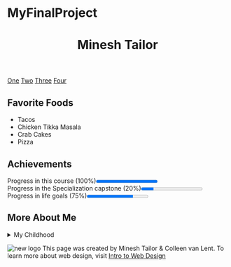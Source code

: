 # MyFinalProject
<!DOCTYPE html>
<html>
<head>
    <title>My Final Project</title>
</head>
<Header>
    <h1>Minesh Tailor</h1>
</Header>

<nav>
    <a href="one.html">One</a>
    <a href="Two.html">Two</a>
    <a href="Three.html">Three</a>
    <a href="Four.html">Four</a>
</nav>

<body>
    <section>
<h2>Favorite Foods</h2>
    <ul>
        <li>Tacos</li>
        <li>Chicken Tikka Masala</li>
        <li>Crab Cakes</li>
        <li>Pizza</li>
    </ul>
</section>
<section>
<h2>Achievements</h2>

<p>Progress in this course (100%)<progress value="1"></progress><br/>
Progress in the Specialization capstone (20%)<progress value="20" max="100"></progress><br/>
Progress in life goals (75%)<progress value="75" max="100"></progress></p>
</section>
<section>
    <h2>More About Me</h2>
    <details>
        <summary>My Childhood</summary>
        <p>I grew up in Philadelphia, Pennsylvania and I attended Penn State University. I moved to Austin, TX after and I really miss the snow.</p>
      </details>
    </section> 
    <footer>
        <p>
                <img src="http://www.intro-webdesign.com/images/newlogo.png" alt="new logo">
                This page was created by Minesh Tailor &amp; Colleen van Lent. To learn more about web design, visit
                <a href="http://www.intro-webdesign.com">Intro to Web Design</a>
            </p>
        </footer>
        </body>
        </html>
    
